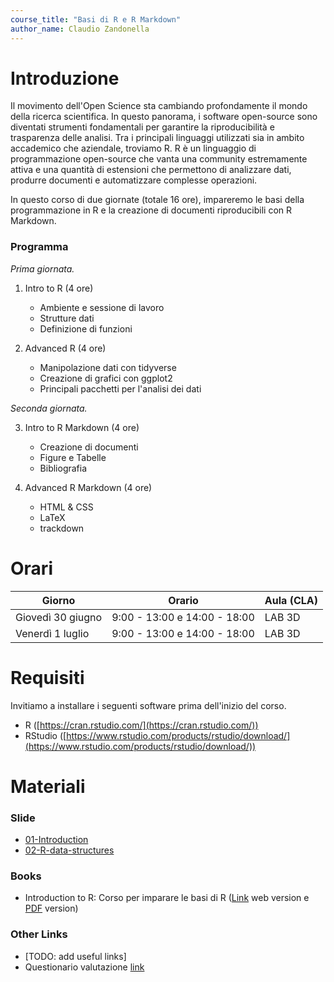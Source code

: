 ```yaml
---
course_title: "Basi di R e R Markdown"
author_name: Claudio Zandonella
---
```


# Introduzione

Il movimento dell'Open Science sta cambiando profondamente il mondo della ricerca scientifica. In questo panorama, i software open-source sono diventati strumenti fondamentali per garantire la riproducibilità e trasparenza delle analisi. Tra i principali linguaggi utilizzati sia in ambito accademico che aziendale, troviamo R. R è un linguaggio di programmazione open-source che vanta una community estremamente attiva e una quantità di estensioni che permettono di analizzare dati, produrre documenti e automatizzare complesse operazioni.

In questo corso di due giornate (totale 16 ore), impareremo le basi della programmazione in R e la creazione di documenti riproducibili con R Markdown. 

### Programma

*Prima giornata.* 

1. Intro to R (4 ore)
    - Ambiente e sessione di lavoro
    - Strutture dati
    - Definizione di funzioni

2. Advanced R (4 ore)
    - Manipolazione dati con tidyverse
    - Creazione di grafici con ggplot2
    - Principali pacchetti per l'analisi dei dati

*Seconda giornata.* 

3. Intro to R Markdown (4 ore)
    - Creazione di documenti
    - Figure e Tabelle
    - Bibliografia

4. Advanced R Markdown (4 ore)
    - HTML & CSS
    - LaTeX
    - trackdown

# Orari


| Giorno | Orario | Aula (CLA)|
|-------|------|-----|
| Giovedì 30 giugno | 9:00 - 13:00 e 14:00 - 18:00 | LAB 3D  |
| Venerdì 1 luglio  | 9:00 - 13:00 e 14:00 - 18:00 | LAB 3D  |


# Requisiti

Invitiamo a installare i seguenti software prima dell'inizio del corso.

- R ([https://cran.rstudio.com/](https://cran.rstudio.com/))
- RStudio ([https://www.rstudio.com/products/rstudio/download/](https://www.rstudio.com/products/rstudio/download/))

# Materiali

### Slide

- [01-Introduction](files/slides/01-intro.html)
- [02-R-data-structures](files/slides/02-R-data-structures.html)

### Books
- Introduction to R: Corso per imparare le basi di R
 ([Link](psicostat.github.io/introduction2r/) web version e [PDF](https://psicostat.github.io/Introduction2R/Introduction2R.pdf) version)

### Other Links
- [TODO: add useful links]
- Questionario valutazione [link](https://forms.gle/6ycuFMdDnyemD4AR6)



